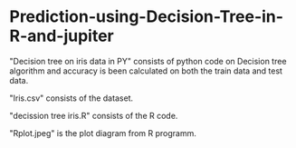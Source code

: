 # Prediction-using-Decision-Tree-in-R-and-jupiter


"Decision tree on iris data in PY" consists of python code on Decision tree algorithm and accuracy is been calculated on both the train data and test data.

"Iris.csv" consists of the dataset.

"decission tree iris.R" consists of the R code.

"Rplot.jpeg" is the plot diagram from R programm.
